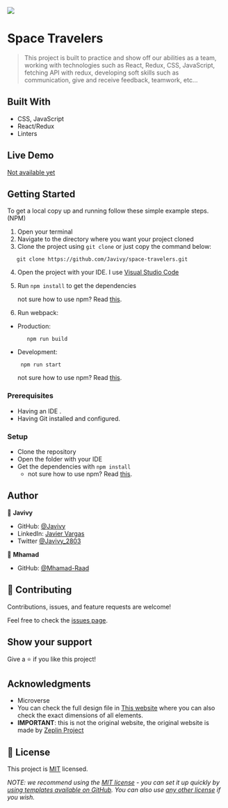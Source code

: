 ![](https://img.shields.io/badge/Microverse-blueviolet)

# Space Travelers

> This project is built to practice and show off our abilities as a team, working with technologies such as React, Redux, CSS, JavaScript, fetching API with redux, developing soft skills such as communication, give and receive feedback, teamwork, etc...


## Built With

- CSS, JavaScript
- React/Redux
- Linters

## Live Demo

[Not available yet](https://livedemo.com)


## Getting Started
To get a local copy up and running follow these simple example steps. (NPM)
1. Open your terminal
2. Navigate to the directory where you want your project cloned
3. Clone the project using `git clone` or just copy the command below:
```  
   git clone https://github.com/Javivy/space-travelers.git
```   
4. Open the project with your IDE. I use [Visual Studio Code](https://code.visualstudio.com/download)
5. Run `npm install` to get the dependencies

   not sure how to use npm? Read [this](https://docs.npmjs.com/downloading-and-installing-node-js-and-npm).
6. Run webpack:
- Production:
   ``` 
      npm run build
   ```  
- Development:
  ```
   npm run start
  ```
  not sure how to use npm? Read [this](https://docs.npmjs.com/downloading-and-installing-node-js-and-npm).

### Prerequisites
- Having an IDE .
- Having Git installed and configured.

### Setup
- Clone the repository
- Open the folder with your IDE
- Get the dependencies with `npm install` 
  - not sure how to use npm? Read [this](https://docs.npmjs.com/downloading-and-installing-node-js-and-npm).

## Author

👤 **Javivy**

- GitHub: [@Javivy](https://github.com/Javivy)
- LinkedIn: [Javier Vargas](https://www.linkedin.com/in/javier-alejandro-vargas-ortega)
- Twitter [@Javivy_2803](https://twitter.com/Javivy_2803)

👤 **Mhamad**

- GitHub: [@Mhamad-Raad](https://github.com/Mhamad-Raad)

## 🤝 Contributing

Contributions, issues, and feature requests are welcome!

Feel free to check the [issues page](https://github.com/Javivy/space-travelers/issues).

## Show your support

Give a ⭐️ if you like this project!

## Acknowledgments

- Microverse
- You can check the full design file in [This website](https://pedantic-beaver-cb923b.netlify.app/#/) where you can also check the exact dimensions of all elements.
- **IMPORTANT**: this is not the original website, the original website is made by [Zeplin Project](https://app.zeplin.io/project/5b35a9e13227086040f8eb75/screen/5b695e29bb8c844f118f9378)

## 📝 License

This project is [MIT](./MIT.md) licensed.

_NOTE: we recommend using the [MIT license](https://choosealicense.com/licenses/mit/) - you can set it up quickly by [using templates available on GitHub](https://docs.github.com/en/communities/setting-up-your-project-for-healthy-contributions/adding-a-license-to-a-repository). You can also use [any other license](https://choosealicense.com/licenses/) if you wish._
